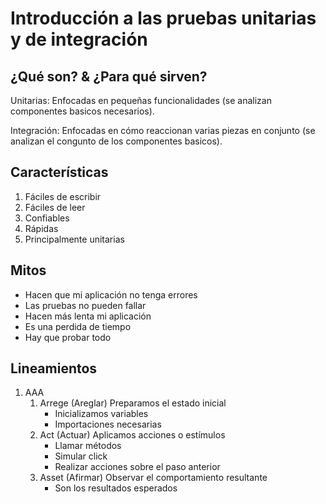 # Introducción a las pruebas unitarias y de integración

## ¿Qué son? & ¿Para qué sirven?

Unitarias: Enfocadas en pequeñas funcionalidades (se analizan componentes basicos necesarios).

Integración: Enfocadas en cómo reaccionan varias piezas en conjunto (se analizan el congunto de los componentes basicos).

## Características

  1. Fáciles de escribir
  2. Fáciles de leer
  3. Confiables
  4. Rápidas
  5. Principalmente unitarias

## Mitos

- Hacen que mi aplicación no tenga errores
- Las pruebas no pueden fallar
- Hacen más lenta mi aplicación
- Es una perdida de tiempo
- Hay que probar todo

## Lineamientos

1. AAA
   1. Arrege (Areglar)
      Preparamos el estado inicial
        - Inicializamos variables
        - Importaciones necesarias
   2. Act (Actuar)
      Aplicamos acciones o estímulos
        - Llamar métodos
        - Simular click
        - Realizar acciones sobre el paso anterior
   3. Asset (Afirmar)
        Observar el comportamiento resultante
        - Son los resultados esperados
